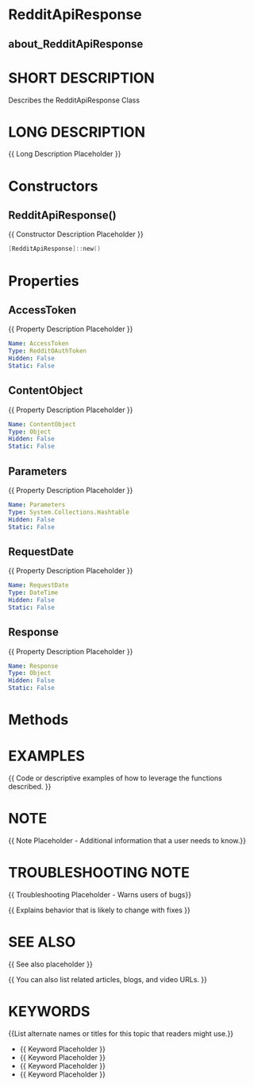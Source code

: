 # RedditApiResponse
## about_RedditApiResponse

# SHORT DESCRIPTION
Describes the RedditApiResponse Class

# LONG DESCRIPTION
{{ Long Description Placeholder }}


# Constructors
## RedditApiResponse()
{{ Constructor Description Placeholder }}

```powershell
[RedditApiResponse]::new()
```


# Properties
## AccessToken
{{ Property Description Placeholder }}

```yaml
Name: AccessToken
Type: RedditOAuthToken
Hidden: False
Static: False
```

## ContentObject
{{ Property Description Placeholder }}

```yaml
Name: ContentObject
Type: Object
Hidden: False
Static: False
```

## Parameters
{{ Property Description Placeholder }}

```yaml
Name: Parameters
Type: System.Collections.Hashtable
Hidden: False
Static: False
```

## RequestDate
{{ Property Description Placeholder }}

```yaml
Name: RequestDate
Type: DateTime
Hidden: False
Static: False
```

## Response
{{ Property Description Placeholder }}

```yaml
Name: Response
Type: Object
Hidden: False
Static: False
```


# Methods

# EXAMPLES
{{ Code or descriptive examples of how to leverage the functions described. }}

# NOTE
{{ Note Placeholder - Additional information that a user needs to know.}}

# TROUBLESHOOTING NOTE
{{ Troubleshooting Placeholder - Warns users of bugs}}

{{ Explains behavior that is likely to change with fixes }}

# SEE ALSO
{{ See also placeholder }}

{{ You can also list related articles, blogs, and video URLs. }}

# KEYWORDS
{{List alternate names or titles for this topic that readers might use.}}

- {{ Keyword Placeholder }}
- {{ Keyword Placeholder }}
- {{ Keyword Placeholder }}
- {{ Keyword Placeholder }}    


